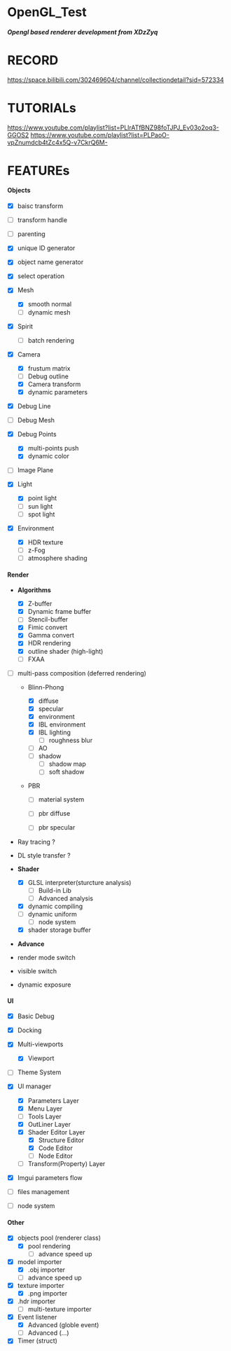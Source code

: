 # OpenGL_Test

##### Opengl based renderer development from XDzZyq

# RECORD

https://space.bilibili.com/302469604/channel/collectiondetail?sid=572334

# TUTORIALs 

https://www.youtube.com/playlist?list=PLlrATfBNZ98foTJPJ_Ev03o2oq3-GGOS2
https://www.youtube.com/playlist?list=PLPaoO-vpZnumdcb4tZc4x5Q-v7CkrQ6M-

# FEATUREs

#### **Objects**

- [x] baisc transform
- [ ] transform handle
- [ ] parenting
- [x] unique ID generator
- [x] object name generator
- [x] select operation

- [x] Mesh
  - [x] smooth normal
  - [ ] dynamic mesh
- [x] Spirit
  - [ ] batch rendering
- [x] Camera
  - [x] frustum matrix
  - [ ] Debug outline
  - [x] Camera transform
  - [x] dynamic parameters
- [x] Debug Line
- [ ] Debug Mesh
- [x] Debug Points
  - [x] multi-points push
  - [x] dynamic color
- [ ] Image Plane
- [x] Light
  - [x] point light
  - [ ] sun light
  - [ ] spot light
- [x] Environment
  - [x] HDR texture
  - [ ] z-Fog
  - [ ] atmosphere shading

#### **Render**

- **Algorithms**

  - [x] Z-buffer
  - [x] Dynamic frame buffer
  - [ ] Stencil-buffer
  - [x] Fimic convert
  - [x] Gamma convert
  - [x] HDR rendering
  - [x] outline shader (high-light)
  - [ ] FXAA
- [ ] multi-pass composition (deferred rendering)
  - Blinn-Phong

    - [x] diffuse
    - [x] specular
    - [x] environment
    - [x] IBL environment
    - [x] IBL lighting
      - [ ] roughness blur
    - [ ] AO
    - [ ] shadow
      - [ ] shadow map
      - [ ] soft shadow
  - PBR

    - [ ] material system
  
    - [ ] pbr diffuse
    - [ ] pbr specular
- Ray tracing ?
- DL style transfer ?

- **Shader**
  - [x] GLSL interpreter(sturcture analysis)
    - [ ] Build-in Lib
    - [ ] Advanced analysis
  - [x] dynamic compiling
  - [ ] dynamic uniform
    - [ ] node system
  - [x] shader storage buffer
- **Advance**
- render mode switch
- visible switch
- dynamic exposure  

#### **UI**
- [x] Basic Debug
- [x] Docking
- [x] Multi-viewports
    - [x] Viewport
- [ ] Theme System
- [x] UI manager
    - [x] Parameters Layer
    - [x] Menu Layer
    - [ ] Tools Layer
    - [x] OutLiner Layer
    - [x] Shader Editor Layer
        - [x] Structure Editor
        - [x] Code Editor
        - [ ] Node Editor
    - [ ] Transform(Property) Layer
- [x] Imgui parameters flow

- [ ] files management
- [ ] node system

#### **Other**

- [x] objects pool (renderer class)
  - [x] pool rendering
    - [ ] advance speed up
- [x] model importer
  - [x] .obj importer
  - [ ] advance speed up
- [x] texture importer
  - [x] .png importer
- [x] .hdr importer
  - [ ] multi-texture importer
- [x] Event listener
    - [x] Advanced (globle event)
    - [ ] Advanced (...)
- [x] Timer (struct)